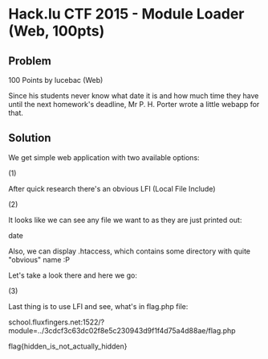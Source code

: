 # Hack.lu CTF 2015 - Module Loader (Web, 100pts)

## Problem

100 Points by lucebac (Web)

Since his students never know what date it is and how much time they have until the next homework's deadline, Mr P. H. Porter wrote a little webapp for that.


## Solution

We get simple web application with two available options:

(1)

After quick research there's an obvious LFI (Local File Include)

(2)

It looks like we can see any file we want to as they are just printed out:

date

Also, we can display .htaccess, which contains some directory with quite "obvious" name :P


<!--
# seems to be not working, though
#<Directory "3cdcf3c63dc02f8e5c230943d9f1f4d75a4d88ae">
#    Options -Indexes
#</Directory>
# -->

Let's take a look there and here we go:

(3)

Last thing is to use LFI and see, what's in flag.php file:


school.fluxfingers.net:1522/?module=../3cdcf3c63dc02f8e5c230943d9f1f4d75a4d88ae/flag.php


flag{hidden_is_not_actually_hidden}